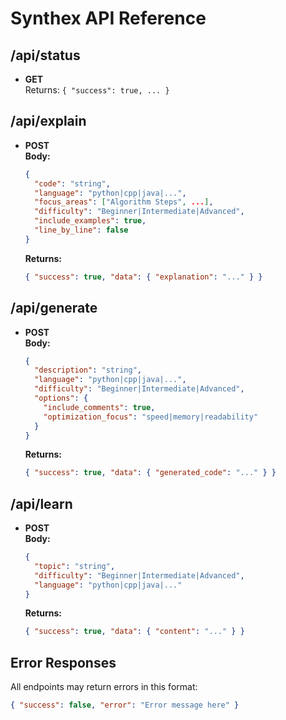 # Synthex API Reference

## /api/status
- **GET**  
  Returns: `{ "success": true, ... }`

## /api/explain
- **POST**  
  **Body:**  
  ```json
  {
    "code": "string",
    "language": "python|cpp|java|...",
    "focus_areas": ["Algorithm Steps", ...],
    "difficulty": "Beginner|Intermediate|Advanced",
    "include_examples": true,
    "line_by_line": false
  }
  ```
  **Returns:**  
  ```json
  { "success": true, "data": { "explanation": "..." } }
  ```

## /api/generate
- **POST**  
  **Body:**  
  ```json
  {
    "description": "string",
    "language": "python|cpp|java|...",
    "difficulty": "Beginner|Intermediate|Advanced",
    "options": {
      "include_comments": true,
      "optimization_focus": "speed|memory|readability"
    }
  }
  ```
  **Returns:**  
  ```json
  { "success": true, "data": { "generated_code": "..." } }
  ```

## /api/learn
- **POST**  
  **Body:**  
  ```json
  {
    "topic": "string",
    "difficulty": "Beginner|Intermediate|Advanced",
    "language": "python|cpp|java|..."
  }
  ```
  **Returns:**  
  ```json
  { "success": true, "data": { "content": "..." } }
  ```

## Error Responses
All endpoints may return errors in this format:
```json
{ "success": false, "error": "Error message here" }
```

